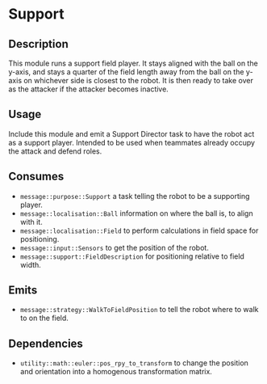 # Support

## Description

This module runs a support field player. It stays aligned with the ball on the y-axis, and stays a quarter of the field length away from the ball on the y-axis on whichever side is closest to the robot. It is then ready to take over as the attacker if the attacker becomes inactive.

## Usage

Include this module and emit a Support Director task to have the robot act as a support player. Intended to be used when teammates already occupy the attack and defend roles.

## Consumes

- `message::purpose::Support` a task telling the robot to be a supporting player.
- `message::localisation::Ball` information on where the ball is, to align with it.
- `message::localisation::Field` to perform calculations in field space for positioning.
- `message::input::Sensors` to get the position of the robot.
- `message::support::FieldDescription` for positioning relative to field width.

## Emits

- `message::strategy::WalkToFieldPosition` to tell the robot where to walk to on the field.

## Dependencies

- `utility::math::euler::pos_rpy_to_transform` to change the position and orientation into a homogenous transformation matrix.
